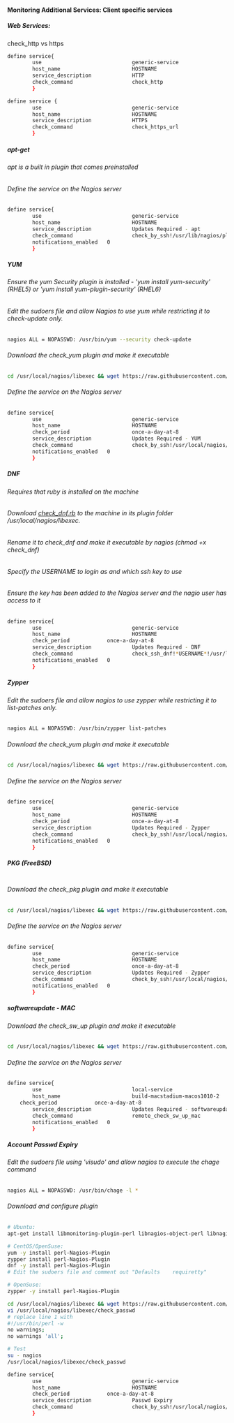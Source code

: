 #### Monitoring Additional Services: Client specific services

##### Web Services:
check_http vs https
``` bash
define service{
        use                             generic-service      
        host_name                       HOSTNAME
        service_description             HTTP
        check_command                   check_http
        }
```
``` bash
define service {
        use                             generic-service
        host_name                       HOSTNAME
        service_description             HTTPS
        check_command                   check_https_url
        }
```

##### apt-get
###### apt is a built in plugin that comes preinstalled 
###### Define the service on the Nagios server
``` bash
define service{
        use                             generic-service
        host_name                       HOSTNAME
        service_description             Updates Required - apt
        check_command                   check_by_ssh!/usr/lib/nagios/plugins/check_apt
        notifications_enabled   0
        }
```

##### YUM
###### Ensure the yum Security plugin is installed - 'yum install yum-security' (RHEL5) or 'yum install yum-plugin-security' (RHEL6)
###### Edit the sudoers file and allow Nagios to use yum while restricting it to check-update only.
``` bash
nagios ALL = NOPASSWD: /usr/bin/yum --security check-update
```
###### Download the check_yum plugin and make it executable
``` bash
cd /usr/local/nagios/libexec && wget https://raw.githubusercontent.com/AdoptOpenJDK/openjdk-tests/master/Build/ansible/playbooks/nagios/additional_plugins/check_yum && chmod +x check_yum
```
###### Define the service on the Nagios server
``` bash
define service{
        use                             generic-service
        host_name                       HOSTNAME
        check_period                    once-a-day-at-8
        service_description             Updates Required - YUM
        check_command                   check_by_ssh!/usr/local/nagios/libexec/check_yum
        notifications_enabled   0
        }
```
##### DNF
###### Requires that ruby is installed on the machine
###### Download [check_dnf.rb](https://github.com/nikkolasg/check_dnf/blob/master/check_dnf.rb) to the machine in its plugin folder /usr/local/nagios/libexec.
###### Rename it to check_dnf and make it executable by nagios (chmod +x check_dnf)
###### Specify the *USERNAME* to login as and which ssh key to use
###### Ensure the key has been added to the Nagios server and the nagio user has access to it
``` bash
define service{
        use                             generic-service
        host_name                       HOSTNAME
        check_period			once-a-day-at-8
        service_description             Updates Required - DNF
        check_command                   check_ssh_dnf!*USERNAME*!/usr/local/nagios/etc/ssh_keys/*NAMEofKEY.key
        notifications_enabled   0
        }
```
##### Zypper
###### Edit the sudoers file and allow nagios to use zypper while restricting it to list-patches only.
``` bash
nagios ALL = NOPASSWD: /usr/bin/zypper list-patches
```
###### Download the check_yum plugin and make it executable
``` bash
cd /usr/local/nagios/libexec && wget https://raw.githubusercontent.com/AdoptOpenJDK/openjdk-tests/master/Build/ansible/playbooks/nagios/additional_plugins/check_zypper && chmod +x check_zypper
```

###### Define the service on the Nagios server
``` bash
define service{
        use                             generic-service
        host_name                       HOSTNAME
        check_period                    once-a-day-at-8
        service_description             Updates Required - Zypper
        check_command                   check_by_ssh!/usr/local/nagios/libexec/check_zypper
        notifications_enabled   0
        }
```

##### PKG (FreeBSD)
``` bash
```
###### Download the check_pkg plugin and make it executable
``` bash
cd /usr/local/nagios/libexec && wget https://raw.githubusercontent.com/AdoptOpenJDK/openjdk-tests/master/Build/ansible/playbooks/nagios/additional_plugins/check_pkg && chmod +x check_pkg
```

###### Define the service on the Nagios server
``` bash
define service{
        use                             generic-service
        host_name                       HOSTNAME
        check_period                    once-a-day-at-8
        service_description             Updates Required - Zypper
        check_command                   check_by_ssh!/usr/local/nagios/libexec/check_pkg 2>1 /dev/null
        notifications_enabled   0
        }
```
##### softwareupdate - MAC
###### Download the check_sw_up plugin and make it executable
``` bash
cd /usr/local/nagios/libexec && wget https://raw.githubusercontent.com/AdoptOpenJDK/openjdk-tests/master/Build/ansible/playbooks/nagios/additional_plugins/check_sw_up && chmod +x check_sw_up
```
###### Define the service on the Nagios server
``` bash
define service{
        use                             local-service
        host_name                       build-macstadium-macos1010-2
	check_period			once-a-day-at-8
        service_description             Updates Required - softwareupdate
        check_command                   remote_check_sw_up_mac
        notifications_enabled   0
        }

```
##### Account Passwd Expiry
###### Edit the sudoers file using 'visudo' and allow nagios to execute the chage command
``` bash
nagios ALL = NOPASSWD: /usr/bin/chage -l * 
```
###### Download and configure plugin
``` bash
# Ubuntu: 
apt-get install libmonitoring-plugin-perl libnagios-object-perl libnagios-plugin-perl
```
``` bash
# CentOS/OpenSuse:
yum -y install perl-Nagios-Plugin
zypper install perl-Nagios-Plugin
dnf -y install perl-Nagios-Plugin
# Edit the sudoers file and comment out "Defaults    requiretty"
```
``` bash
# OpenSuse: 
zypper -y install perl-Nagios-Plugin
```
``` bash
cd /usr/local/nagios/libexec && wget https://raw.githubusercontent.com/elio78/nagios/master/check_passwd_expiration.pl && mv check_passwd_expiration.pl check_passwd && chmod +x check_passwd
vi /usr/local/nagios/libexec/check_passwd
# replace line 1 with 
#!/usr/bin/perl -w
no warnings;
no warnings 'all';

# Test
su - nagios
/usr/local/nagios/libexec/check_passwd
```

``` bash
define service{
        use                             generic-service
        host_name                       HOSTNAME
        check_period			once-a-day-at-8
        service_description             Passwd Expiry
        check_command                   check_by_ssh!/usr/local/nagios/libexec/check_passwd -w 14 -c 3
        }
```